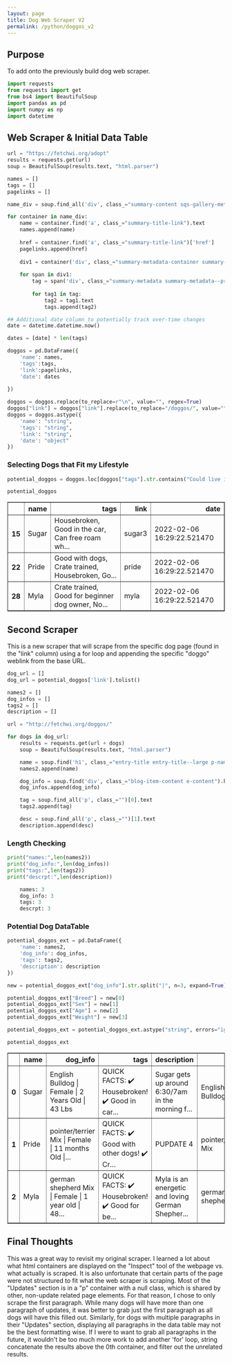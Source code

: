 ```yaml
---
layout: page
title: Dog Web Scraper V2
permalink: /python/doggos_v2
---
```

## Purpose

To add onto the previously build dog web scraper.


```python
import requests
from requests import get
from bs4 import BeautifulSoup
import pandas as pd
import numpy as np
import datetime
```

## Web Scraper & Initial Data Table


```python
url = "https://fetchwi.org/adopt"
results = requests.get(url)
soup = BeautifulSoup(results.text, "html.parser")

names = []
tags = []
pagelinks = []

name_div = soup.find_all('div', class_="summary-content sqs-gallery-meta-container")

for container in name_div:
    name = container.find('a', class_="summary-title-link").text
    names.append(name)
    
    href = container.find('a', class_="summary-title-link")['href']
    pagelinks.append(href)
    
    div1 = container('div', class_="summary-metadata-container summary-metadata-container--below-content")
    
    for span in div1:
        tag = span('div', class_="summary-metadata summary-metadata--primary")
        
        for tag1 in tag:
            tag2 = tag1.text
            tags.append(tag2)

## Additional date column to potentially track over-time changes
date = datetime.datetime.now()

dates = [date] * len(tags)

doggos = pd.DataFrame({
    'name': names,
    'tags':tags,
    'link':pagelinks,
    'date': dates
    
})

doggos = doggos.replace(to_replace=r"\n", value="", regex=True)
doggos["link"] = doggos["link"].replace(to_replace="/doggos/", value="", regex=True)
doggos = doggos.astype({
    'name': "string",
    'tags': "string",
    'link': "string",
    'date': "object"
})
```

### Selecting Dogs that Fit my Lifestyle


```python
potential_doggos = doggos.loc[doggos["tags"].str.contains("Could live in an apartment")]

potential_doggos
```




<div>
<style scoped>
    .dataframe tbody tr th:only-of-type {
        vertical-align: middle;
    }

    .dataframe tbody tr th {
        vertical-align: top;
    }

    .dataframe thead th {
        text-align: right;
    }
</style>
<table border="1" class="dataframe">
  <thead>
    <tr style="text-align: right;">
      <th></th>
      <th>name</th>
      <th>tags</th>
      <th>link</th>
      <th>date</th>
    </tr>
  </thead>
  <tbody>
    <tr>
      <th>15</th>
      <td>Sugar</td>
      <td>Housebroken, Good in the car, Can free roam wh...</td>
      <td>sugar3</td>
      <td>2022-02-06 16:29:22.521470</td>
    </tr>
    <tr>
      <th>22</th>
      <td>Pride</td>
      <td>Good with dogs, Crate trained, Housebroken, Go...</td>
      <td>pride</td>
      <td>2022-02-06 16:29:22.521470</td>
    </tr>
    <tr>
      <th>28</th>
      <td>Myla</td>
      <td>Crate trained, Good for beginner dog owner, No...</td>
      <td>myla</td>
      <td>2022-02-06 16:29:22.521470</td>
    </tr>
  </tbody>
</table>
</div>



## Second Scraper

This is a new scraper that will scrape from the specific dog page (found in the "link" column) using a for loop and appending the specific "doggo" weblink from the base URL.


```python
dog_url = []
dog_url = potential_doggos['link'].tolist()

names2 = []
dog_infos = []
tags2 = []
description = []

url = "http://fetchwi.org/doggos/"

for dogs in dog_url: 
    results = requests.get(url + dogs)
    soup = BeautifulSoup(results.text, "html.parser")

    name = soup.find('h1', class_="entry-title entry-title--large p-name").text
    names2.append(name)

    dog_info = soup.find('div', class_="blog-item-content e-content").h4.text
    dog_infos.append(dog_info)

    tag = soup.find_all('p', class_="")[0].text
    tags2.append(tag)

    desc = soup.find_all('p', class_="")[1].text
    description.append(desc)
```

### Length Checking


```python
print("names:",len(names2))
print("dog_info:",len(dog_infos))
print("tags:",len(tags2))
print("descrpt:",len(description))
```

```python
    names: 3
    dog_info: 3
    tags: 3
    descrpt: 3
```   

### Potential Dog DataTable


```python
potential_doggos_ext = pd.DataFrame({
    'name': names2,
    'dog_info': dog_infos,
    'tags': tags2,
    'description': description
})

new = potential_doggos_ext["dog_info"].str.split("|", n=3, expand=True)

potential_doggos_ext["Breed"] = new[0]
potential_doggos_ext["Sex"] = new[1]
potential_doggos_ext["Age"] = new[2]
potential_doggos_ext["Weight"] = new[3]

potential_doggos_ext = potential_doggos_ext.astype("string", errors="ignore")

potential_doggos_ext
```




<div>
<style scoped>
    .dataframe tbody tr th:only-of-type {
        vertical-align: middle;
    }

    .dataframe tbody tr th {
        vertical-align: top;
    }

    .dataframe thead th {
        text-align: right;
    }
</style>
<table border="1" class="dataframe">
  <thead>
    <tr style="text-align: right;">
      <th></th>
      <th>name</th>
      <th>dog_info</th>
      <th>tags</th>
      <th>description</th>
      <th>Breed</th>
      <th>Sex</th>
      <th>Age</th>
      <th>Weight</th>
    </tr>
  </thead>
  <tbody>
    <tr>
      <th>0</th>
      <td>Sugar</td>
      <td>English Bulldog | Female | 2 Years Old | 43 Lbs</td>
      <td>QUICK FACTS:  ✔️ Housebroken!   ✔️ Good in car...</td>
      <td>Sugar gets up around 6:30/7am in the morning f...</td>
      <td>English Bulldog</td>
      <td>Female</td>
      <td>2 Years Old</td>
      <td>43 Lbs</td>
    </tr>
    <tr>
      <th>1</th>
      <td>Pride</td>
      <td>pointer/terrier Mix | Female | 11 months Old |...</td>
      <td>QUICK FACTS:  ✔️ Good with other dogs!   ✔️ Cr...</td>
      <td>PUPDATE 4</td>
      <td>pointer/terrier Mix</td>
      <td>Female</td>
      <td>11 months Old</td>
      <td>46 Lbs</td>
    </tr>
    <tr>
      <th>2</th>
      <td>Myla</td>
      <td>german shepherd Mix | Female | 1 year old | 48...</td>
      <td>QUICK FACTS:  ✔️ Housebroken!   ✔️ Good for be...</td>
      <td>Myla is an energetic and loving German Shepher...</td>
      <td>german shepherd Mix</td>
      <td>Female</td>
      <td>1 year old</td>
      <td>48 Lbs</td>
    </tr>
  </tbody>
</table>
</div>



## Final Thoughts

This was a great way to revisit my original scraper. I learned a lot about what html containers are displayed on the "Inspect" tool of the webpage vs. what actually is scraped. It is also unfortunate that certain parts of the page were not structured to fit what the web scraper is scraping. Most of the "Updates" section is in a "p" container with a null class, which is shared by other, non-update related page elements. For that reason, I chose to only scrape the first paragraph. While many dogs will have more than one paragraph of updates, it was better to grab just the first paragraph as all dogs will have this filled out. Similarly, for dogs with multiple paragraphs in their "Updates" section, displaying all paragraphs in the data table may not be the best formatting wise. If I were to want to grab all paragraphs in the future, it wouldn't be too much more work to add another 'for' loop, string concatenate the results above the 0th container, and filter out the unrelated results.
